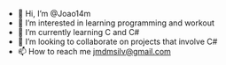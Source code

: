 - 👋 Hi, I’m @Joao14m
- 👀 I’m interested in learning programming and workout 
- 🌱 I’m currently learning C and C#
- 💞️ I’m looking to collaborate on projects that involve C#
- 📫 How to reach me jmdmsilv@gmail.com

<!---
Joao14m/Joao14m is a ✨ special ✨ repository because its `README.md` (this file) appears on your GitHub profile.
You can click the Preview link to take a look at your changes.
--->
